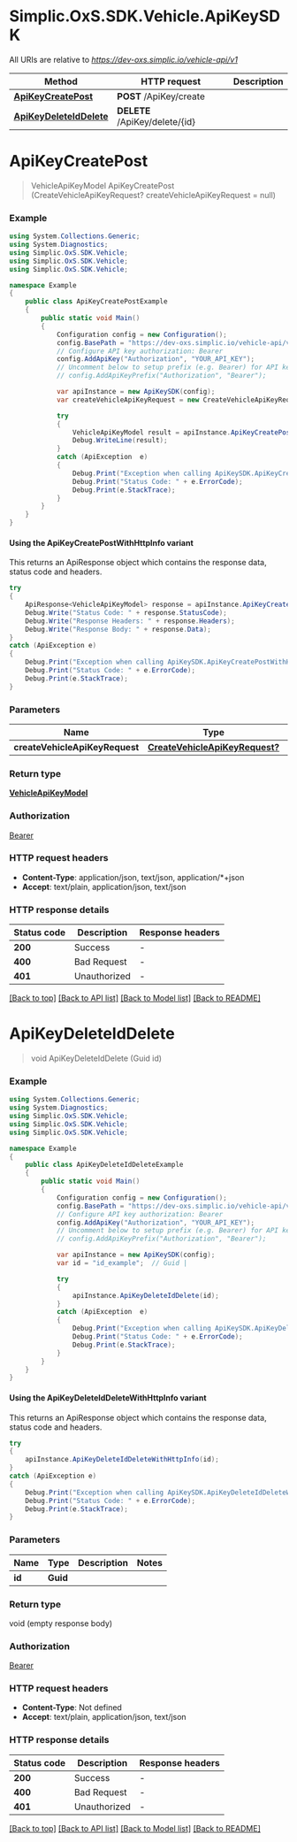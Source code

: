 # Simplic.OxS.SDK.Vehicle.ApiKeySDK

All URIs are relative to *https://dev-oxs.simplic.io/vehicle-api/v1*

| Method | HTTP request | Description |
|--------|--------------|-------------|
| [**ApiKeyCreatePost**](ApiKeySDK.md#apikeycreatepost) | **POST** /ApiKey/create |  |
| [**ApiKeyDeleteIdDelete**](ApiKeySDK.md#apikeydeleteiddelete) | **DELETE** /ApiKey/delete/{id} |  |

<a id="apikeycreatepost"></a>
# **ApiKeyCreatePost**
> VehicleApiKeyModel ApiKeyCreatePost (CreateVehicleApiKeyRequest? createVehicleApiKeyRequest = null)



### Example
```csharp
using System.Collections.Generic;
using System.Diagnostics;
using Simplic.OxS.SDK.Vehicle;
using Simplic.OxS.SDK.Vehicle;
using Simplic.OxS.SDK.Vehicle;

namespace Example
{
    public class ApiKeyCreatePostExample
    {
        public static void Main()
        {
            Configuration config = new Configuration();
            config.BasePath = "https://dev-oxs.simplic.io/vehicle-api/v1";
            // Configure API key authorization: Bearer
            config.AddApiKey("Authorization", "YOUR_API_KEY");
            // Uncomment below to setup prefix (e.g. Bearer) for API key, if needed
            // config.AddApiKeyPrefix("Authorization", "Bearer");

            var apiInstance = new ApiKeySDK(config);
            var createVehicleApiKeyRequest = new CreateVehicleApiKeyRequest?(); // CreateVehicleApiKeyRequest? |  (optional) 

            try
            {
                VehicleApiKeyModel result = apiInstance.ApiKeyCreatePost(createVehicleApiKeyRequest);
                Debug.WriteLine(result);
            }
            catch (ApiException  e)
            {
                Debug.Print("Exception when calling ApiKeySDK.ApiKeyCreatePost: " + e.Message);
                Debug.Print("Status Code: " + e.ErrorCode);
                Debug.Print(e.StackTrace);
            }
        }
    }
}
```

#### Using the ApiKeyCreatePostWithHttpInfo variant
This returns an ApiResponse object which contains the response data, status code and headers.

```csharp
try
{
    ApiResponse<VehicleApiKeyModel> response = apiInstance.ApiKeyCreatePostWithHttpInfo(createVehicleApiKeyRequest);
    Debug.Write("Status Code: " + response.StatusCode);
    Debug.Write("Response Headers: " + response.Headers);
    Debug.Write("Response Body: " + response.Data);
}
catch (ApiException e)
{
    Debug.Print("Exception when calling ApiKeySDK.ApiKeyCreatePostWithHttpInfo: " + e.Message);
    Debug.Print("Status Code: " + e.ErrorCode);
    Debug.Print(e.StackTrace);
}
```

### Parameters

| Name | Type | Description | Notes |
|------|------|-------------|-------|
| **createVehicleApiKeyRequest** | [**CreateVehicleApiKeyRequest?**](CreateVehicleApiKeyRequest?.md) |  | [optional]  |

### Return type

[**VehicleApiKeyModel**](VehicleApiKeyModel.md)

### Authorization

[Bearer](../README.md#Bearer)

### HTTP request headers

 - **Content-Type**: application/json, text/json, application/*+json
 - **Accept**: text/plain, application/json, text/json


### HTTP response details
| Status code | Description | Response headers |
|-------------|-------------|------------------|
| **200** | Success |  -  |
| **400** | Bad Request |  -  |
| **401** | Unauthorized |  -  |

[[Back to top]](#) [[Back to API list]](../README.md#documentation-for-api-endpoints) [[Back to Model list]](../README.md#documentation-for-models) [[Back to README]](../README.md)

<a id="apikeydeleteiddelete"></a>
# **ApiKeyDeleteIdDelete**
> void ApiKeyDeleteIdDelete (Guid id)



### Example
```csharp
using System.Collections.Generic;
using System.Diagnostics;
using Simplic.OxS.SDK.Vehicle;
using Simplic.OxS.SDK.Vehicle;
using Simplic.OxS.SDK.Vehicle;

namespace Example
{
    public class ApiKeyDeleteIdDeleteExample
    {
        public static void Main()
        {
            Configuration config = new Configuration();
            config.BasePath = "https://dev-oxs.simplic.io/vehicle-api/v1";
            // Configure API key authorization: Bearer
            config.AddApiKey("Authorization", "YOUR_API_KEY");
            // Uncomment below to setup prefix (e.g. Bearer) for API key, if needed
            // config.AddApiKeyPrefix("Authorization", "Bearer");

            var apiInstance = new ApiKeySDK(config);
            var id = "id_example";  // Guid | 

            try
            {
                apiInstance.ApiKeyDeleteIdDelete(id);
            }
            catch (ApiException  e)
            {
                Debug.Print("Exception when calling ApiKeySDK.ApiKeyDeleteIdDelete: " + e.Message);
                Debug.Print("Status Code: " + e.ErrorCode);
                Debug.Print(e.StackTrace);
            }
        }
    }
}
```

#### Using the ApiKeyDeleteIdDeleteWithHttpInfo variant
This returns an ApiResponse object which contains the response data, status code and headers.

```csharp
try
{
    apiInstance.ApiKeyDeleteIdDeleteWithHttpInfo(id);
}
catch (ApiException e)
{
    Debug.Print("Exception when calling ApiKeySDK.ApiKeyDeleteIdDeleteWithHttpInfo: " + e.Message);
    Debug.Print("Status Code: " + e.ErrorCode);
    Debug.Print(e.StackTrace);
}
```

### Parameters

| Name | Type | Description | Notes |
|------|------|-------------|-------|
| **id** | **Guid** |  |  |

### Return type

void (empty response body)

### Authorization

[Bearer](../README.md#Bearer)

### HTTP request headers

 - **Content-Type**: Not defined
 - **Accept**: text/plain, application/json, text/json


### HTTP response details
| Status code | Description | Response headers |
|-------------|-------------|------------------|
| **200** | Success |  -  |
| **400** | Bad Request |  -  |
| **401** | Unauthorized |  -  |

[[Back to top]](#) [[Back to API list]](../README.md#documentation-for-api-endpoints) [[Back to Model list]](../README.md#documentation-for-models) [[Back to README]](../README.md)

